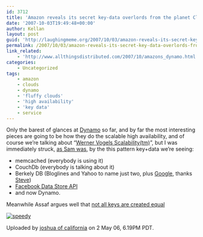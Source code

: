 ```yaml
---
id: 3712
title: 'Amazon reveals its secret key-data overlords from the planet Cloud'
date: '2007-10-03T19:49:48+00:00'
author: Kellan
layout: post
guid: 'http://laughingmeme.org/2007/10/03/amazon-reveals-its-secret-key-data-overlords-from-the-planet-cloud/'
permalink: /2007/10/03/amazon-reveals-its-secret-key-data-overlords-from-the-planet-cloud/
link_related:
    - 'http://www.allthingsdistributed.com/2007/10/amazons_dynamo.html'
categories:
    - Uncategorized
tags:
    - amazon
    - clouds
    - dynamo
    - 'fluffy clouds'
    - 'high availability'
    - 'key data'
    - service
---
```


Only the barest of glances at [Dynamo](http://www.allthingsdistributed.com/2007/10/amazons*dynamo.html) so far, and by far the most interesting pieces are going to be how they do the scalable high availability, and of course we’re talking about “[Werner Vogels Scalability(tm)](http://www.allthingsdistributed.com/2006/03/a*word*on*scalability.html)”, but I was immediately struck, [as Sam was](http://intertwingly.net/blog/2007/10/03/Key-Data ), by the this pattern key+data we’re seeing:

- memcached (everybody is using it)
- CouchDb (everybody is talking about it)
- Berkely DB (Bloglines and Yahoo to name just two, plus [Google](http://www.google.com/url?sa=t&amp;ct=res&amp;cd=1&amp;url=http%3A%2F%2Fwww.oracle.com%2Fcustomers%2Fsnapshots%2Fgoogle-oracle-berkeley-db-casestudy.pdf&amp;ei=6mAER7-mAoaUgQOh95DrAw&amp;usg=AFQjCNH5ItttgUP9p5QVke76BnVtltqUBA&amp;sig2=f1qn*GPg8O-jf*S\_jjLyLQ), thanks [Steve](http://saladwithsteve.com))
- [Facebook Data Store API](http://laughingmeme.org/2007/08/10/facebook-data-store-api/)
- and now Dynamo.

Meanwhile Assaf argues well that [not all keys are created equal](http://blog.labnotes.org/2007/10/03/not-all-keys-created-equal/)

[![speedy](http://farm1.static.flickr.com/54/139446760_ada218762a.jpg)](http://www.flickr.com/photos/joshuaofcalifornia/139446760/ "Photo Sharing")

Uploaded by [joshua of california](/photos/joshuaofcalifornia/) on 2 May 06, 6.19PM PDT.